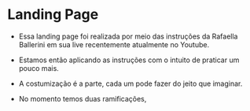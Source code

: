 # Landing Page
* Essa landing page foi realizada por meio das instruções da Rafaella Ballerini em sua live recentemente atualmente no Youtube.
 
* Estamos então aplicando as instruções com o intuito de praticar um pouco mais.
 
* A costumização é a parte, cada um pode fazer do jeito que imaginar.

* No momento temos duas ramificações, 
